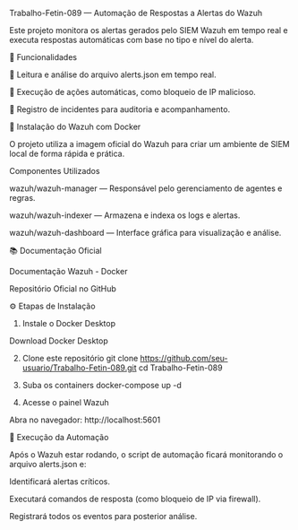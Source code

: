 Trabalho-Fetin-089 — Automação de Respostas a Alertas do Wazuh

Este projeto monitora os alertas gerados pelo SIEM Wazuh em tempo real e executa respostas automáticas com base no tipo e nível do alerta.

📌 Funcionalidades

📄 Leitura e análise do arquivo alerts.json em tempo real.

🚫 Execução de ações automáticas, como bloqueio de IP malicioso.

📝 Registro de incidentes para auditoria e acompanhamento.

🐳 Instalação do Wazuh com Docker

O projeto utiliza a imagem oficial do Wazuh para criar um ambiente de SIEM local de forma rápida e prática.

Componentes Utilizados

wazuh/wazuh-manager — Responsável pelo gerenciamento de agentes e regras.

wazuh/wazuh-indexer — Armazena e indexa os logs e alertas.

wazuh/wazuh-dashboard — Interface gráfica para visualização e análise.

📚 Documentação Oficial

Documentação Wazuh - Docker

Repositório Oficial no GitHub

⚙️ Etapas de Instalação

1. Instale o Docker Desktop

  Download Docker Desktop

2. Clone este repositório
   git clone https://github.com/seu-usuario/Trabalho-Fetin-089.git
cd Trabalho-Fetin-089

3. Suba os containers
   docker-compose up -d
   
4. Acesse o painel Wazuh

Abra no navegador: http://localhost:5601

🚀 Execução da Automação

Após o Wazuh estar rodando, o script de automação ficará monitorando o arquivo alerts.json e:

Identificará alertas críticos.

Executará comandos de resposta (como bloqueio de IP via firewall).

Registrará todos os eventos para posterior análise.
